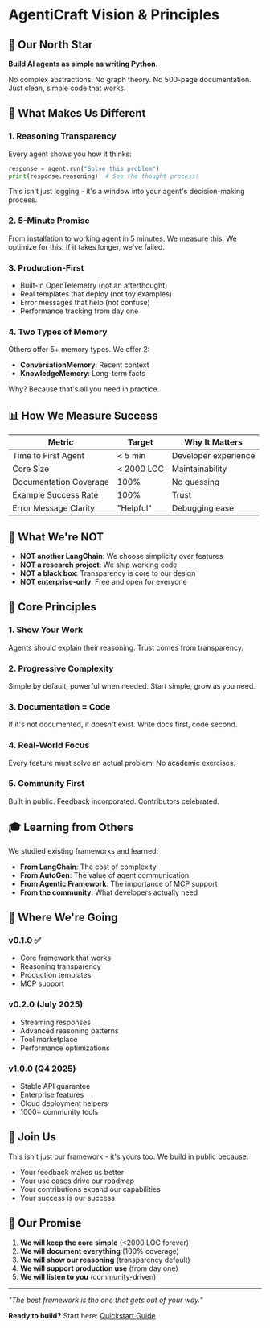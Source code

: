 # AgentiCraft Vision & Principles

## 🎯 Our North Star

**Build AI agents as simple as writing Python.**

No complex abstractions. No graph theory. No 500-page documentation. Just clean, simple code that works.

## 🧠 What Makes Us Different

### 1. **Reasoning Transparency**
Every agent shows you how it thinks:
```python
response = agent.run("Solve this problem")
print(response.reasoning)  # See the thought process!
```

This isn't just logging - it's a window into your agent's decision-making process.

### 2. **5-Minute Promise**
From installation to working agent in 5 minutes. We measure this. We optimize for this. If it takes longer, we've failed.

### 3. **Production-First**
- Built-in OpenTelemetry (not an afterthought)
- Real templates that deploy (not toy examples)
- Error messages that help (not confuse)
- Performance tracking from day one

### 4. **Two Types of Memory**
Others offer 5+ memory types. We offer 2:
- **ConversationMemory**: Recent context
- **KnowledgeMemory**: Long-term facts

Why? Because that's all you need in practice.

## 📊 How We Measure Success

| Metric | Target | Why It Matters |
|--------|--------|----------------|
| Time to First Agent | < 5 min | Developer experience |
| Core Size | < 2000 LOC | Maintainability |
| Documentation Coverage | 100% | No guessing |
| Example Success Rate | 100% | Trust |
| Error Message Clarity | "Helpful" | Debugging ease |

## 🚫 What We're NOT

- **NOT another LangChain**: We choose simplicity over features
- **NOT a research project**: We ship working code
- **NOT a black box**: Transparency is core to our design
- **NOT enterprise-only**: Free and open for everyone

## 💎 Core Principles

### 1. **Show Your Work**
Agents should explain their reasoning. Trust comes from transparency.

### 2. **Progressive Complexity**
Simple by default, powerful when needed. Start simple, grow as you need.

### 3. **Documentation = Code**
If it's not documented, it doesn't exist. Write docs first, code second.

### 4. **Real-World Focus**
Every feature must solve an actual problem. No academic exercises.

### 5. **Community First**
Built in public. Feedback incorporated. Contributors celebrated.

## 🎓 Learning from Others

We studied existing frameworks and learned:
- **From LangChain**: The cost of complexity
- **From AutoGen**: The value of agent communication  
- **From Agentic Framework**: The importance of MCP support
- **From the community**: What developers actually need

## 🚀 Where We're Going

### v0.1.0 ✅
- Core framework that works
- Reasoning transparency
- Production templates
- MCP support

### v0.2.0 (July 2025)
- Streaming responses
- Advanced reasoning patterns
- Tool marketplace
- Performance optimizations

### v1.0.0 (Q4 2025)
- Stable API guarantee
- Enterprise features
- Cloud deployment helpers
- 1000+ community tools

## 🤝 Join Us

This isn't just our framework - it's yours too. We build in public because:
- Your feedback makes us better
- Your use cases drive our roadmap
- Your contributions expand our capabilities
- Your success is our success

## 📝 Our Promise

1. **We will keep the core simple** (<2000 LOC forever)
2. **We will document everything** (100% coverage)
3. **We will show our reasoning** (transparency default)
4. **We will support production use** (from day one)
5. **We will listen to you** (community-driven)

---

*"The best framework is the one that gets out of your way."*

**Ready to build?** Start here: [Quickstart Guide](docs/quickstart.md)
